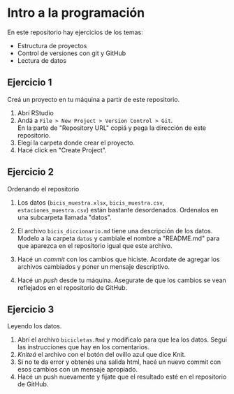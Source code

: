 # Intro a la programación

En este repositorio hay ejercicios de los temas:

-   Estructura de proyectos
-   Control de versiones con git y GitHub
-   Lectura de datos

## Ejercicio 1

Creá un proyecto en tu máquina a partir de este repositorio.

1.  Abrí RStudio
2.  Andá a `File > New Project > Version Control > Git`.  
    En la parte de "Repository URL" copiá y pega la dirección de este repositorio.
3.  Elegí la carpeta donde crear el proyecto.
4.  Hacé click en "Create Project".

## Ejercicio 2

Ordenando el repositorio

1.  Los datos (`bicis_muestra.xlsx`, `bicis_muestra.csv`, `estaciones_muestra.csv`) están bastante desordenados.
    Ordenalos en una subcarpeta llamada "datos".

2.  El archivo `bicis_diccionario.md` tiene una descripción de los datos.
    Modelo a la carpeta `datos` y cambiale el nombre a "README.md" para que aparezca en el repositorio igual que este archivo.

3.  Hacé un *commit* con los cambios que hiciste.
    Acordate de agregar los archivos cambiados y poner un mensaje descriptivo.

4.  Hacé un *push* desde tu máquina.
    Asegurate de que los cambios se vean reflejados en el repositorio de GitHub.

## Ejercicio 3

Leyendo los datos.

1.  Abrí el archivo `bicicletas.Rmd` y modificalo para que lea los datos. Seguí las instrucciones que hay en los comentarios.
2.  *Kniteá* el archivo con el botón del ovillo azul que dice Knit.
3.  Si no te da error y obtenés una salida html, hacé un nuevo commit con esos cambios con un mensaje apropiado.
4.  Hacé un push nuevamente y fijate que el resultado esté en el repositorio de GitHub.
